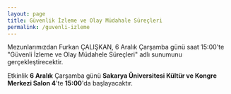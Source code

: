 ```yaml
---
layout: page
title: Güvenlik İzleme ve Olay Müdahale Süreçleri
permalink: /guvenli-izleme
---
```



Mezunlarımızdan Furkan ÇALIŞKAN, 6 Aralık Çarşamba günü saat 15:00'te "Güvenli İzleme ve Olay Müdahele Süreçleri" adlı sunumunu gerçekleştirecektir.

Etkinlik <strong>6 Aralık</strong> Çarşamba günü <strong>Sakarya Üniversitesi Kültür ve Kongre Merkezi Salon 4</strong>'te <strong>15:00</strong>'da başlayacaktır.
